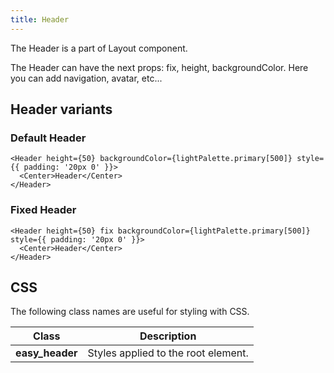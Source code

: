 ```yaml
---
title: Header
---
```


The Header is a part of Layout component.

The Header can have the next props: fix, height, backgroundColor. Here you can add navigation, avatar, etc...

## Header variants

### Default Header

```tsx
<Header height={50} backgroundColor={lightPalette.primary[500]} style={{ padding: '20px 0' }}>
  <Center>Header</Center>
</Header>
```

### Fixed Header

```tsx
<Header height={50} fix backgroundColor={lightPalette.primary[500]} style={{ padding: '20px 0' }}>
  <Center>Header</Center>
</Header>
```

## CSS

The following class names are useful for styling with CSS.

| Class           | Description                         |
| --------------- | ----------------------------------- |
| **easy_header** | Styles applied to the root element. |

